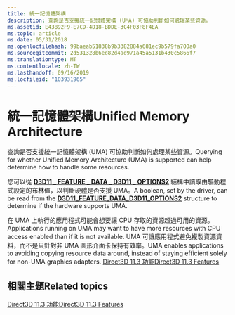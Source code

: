 ```yaml
---
title: 統一記憶體架構
description: 查詢是否支援統一記憶體架構 (UMA) 可協助判斷如何處理某些資源。
ms.assetid: E43892F9-E7CD-4D18-BDDE-3C4F03F8F4EA
ms.topic: article
ms.date: 05/31/2018
ms.openlocfilehash: 99baeab51838b9b3382884a681ec9b579fa700a0
ms.sourcegitcommit: 2d531328b6ed82d4ad971a45a5131b430c5866f7
ms.translationtype: MT
ms.contentlocale: zh-TW
ms.lasthandoff: 09/16/2019
ms.locfileid: "103931965"
---
```

# <a name="unified-memory-architecture"></a><span data-ttu-id="7fc86-103">統一記憶體架構</span><span class="sxs-lookup"><span data-stu-id="7fc86-103">Unified Memory Architecture</span></span>

<span data-ttu-id="7fc86-104">查詢是否支援統一記憶體架構 (UMA) 可協助判斷如何處理某些資源。</span><span class="sxs-lookup"><span data-stu-id="7fc86-104">Querying for whether Unified Memory Architecture (UMA) is supported can help determine how to handle some resources.</span></span>

<span data-ttu-id="7fc86-105">您可以從 [**D3D11 \_ FEATURE \_ DATA \_ D3D11 \_ OPTIONS2**](/windows/desktop/api/D3D11/ns-d3d11-d3d11_feature_data_d3d11_options2) 結構中讀取由驅動程式設定的布林值，以判斷硬體是否支援 UMA。</span><span class="sxs-lookup"><span data-stu-id="7fc86-105">A boolean, set by the driver, can be read from the [**D3D11\_FEATURE\_DATA\_D3D11\_OPTIONS2**](/windows/desktop/api/D3D11/ns-d3d11-d3d11_feature_data_d3d11_options2) structure to determine if the hardware supports UMA.</span></span>

<span data-ttu-id="7fc86-106">在 UMA 上執行的應用程式可能會想要讓 CPU 存取的資源超過可用的資源。</span><span class="sxs-lookup"><span data-stu-id="7fc86-106">Applications running on UMA may want to have more resources with CPU access enabled than if it is not available.</span></span> <span data-ttu-id="7fc86-107">UMA 可讓應用程式避免複製資源資料，而不是只針對非 UMA 圖形介面卡保持有效率。</span><span class="sxs-lookup"><span data-stu-id="7fc86-107">UMA enables applications to avoiding copying resource data around, instead of staying efficient solely for non-UMA graphics adapters.</span></span> [<span data-ttu-id="7fc86-108">Direct3D 11.3 功能</span><span class="sxs-lookup"><span data-stu-id="7fc86-108">Direct3D 11.3 Features</span></span>](direct3d-11-3-features.md)

## <a name="related-topics"></a><span data-ttu-id="7fc86-109">相關主題</span><span class="sxs-lookup"><span data-stu-id="7fc86-109">Related topics</span></span>

<dl> <dt>

[<span data-ttu-id="7fc86-110">Direct3D 11.3 功能</span><span class="sxs-lookup"><span data-stu-id="7fc86-110">Direct3D 11.3 Features</span></span>](direct3d-11-3-features.md)
</dt> </dl>

 

 




